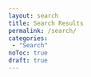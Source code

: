 ```yaml
---
layout: search
title: Search Results
permalink: /search/
categories:
 - "Search"
noToc: true
draft: true
---
```

